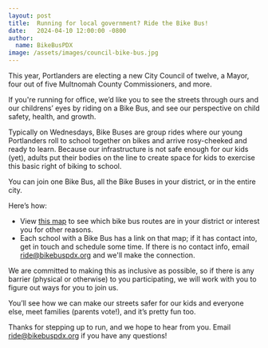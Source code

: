```yaml
---
layout: post
title:  Running for local government? Ride the Bike Bus!
date:   2024-04-10 12:00:00 -0800
author:
  name: BikeBusPDX
image: /assets/images/council-bike-bus.jpg
---
```


This year, Portlanders are electing a new City Council of twelve, a Mayor,
four out of five Multnomah County Commissioners, and more.

If you're running for office,
we’d like you to see the streets through ours and our childrens’ eyes by riding on a Bike Bus,
and see our perspective on child safety, health, and growth.

Typically on Wednesdays, Bike Buses are group rides where our young Portlanders
roll to school together on bikes and arrive rosy-cheeked and ready to learn.
Because our infrastructure is not safe enough for our kids (yet),
adults put their bodies on the line to create space for kids to exercise this basic right of biking to school.

You can join one Bike Bus, all the Bike Buses in your district, or in the entire city.

Here’s how:

- View [this map](/bike-buses) to see which bike bus routes are in your district or interest you for other reasons.
- Each school with a Bike Bus has a link on that map; if it has contact into,
  get in touch and schedule some time. If there is no contact info,
  email <a href="mailto:ride@bikebuspdx.org">ride@bikebuspdx.org</a> and we'll make the connection.

We are committed to making this as inclusive as possible,
so if there is any barrier (physical or otherwise) to you participating,
we will work with you to figure out ways for you to join us.

You’ll see how we can make our streets safer for our kids and everyone else,
meet families (parents vote!), and it’s pretty fun too.

Thanks for stepping up to run, and we hope to hear from you. Email <a href="mailto:ride@bikebuspdx.org">ride@bikebuspdx.org</a> if you have any questions!
